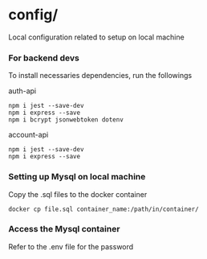 # config/

Local configuration related to setup on local machine

### For backend devs

To install necessaries dependencies, run the followings

auth-api

```
npm i jest --save-dev
npm i express --save
npm i bcrypt jsonwebtoken dotenv
```

account-api

```
npm i jest --save-dev
npm i express --save
```

### Setting up Mysql on local machine

Copy the .sql files to the docker container

```
docker cp file.sql container_name:/path/in/container/
```

### Access the Mysql container

Refer to the .env file for the password
